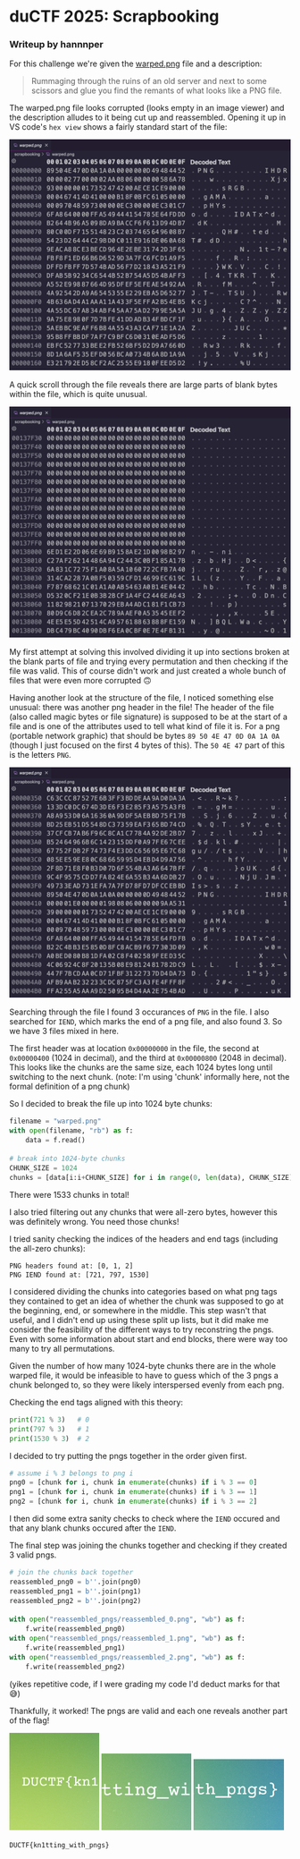 # duCTF 2025: Scrapbooking
### Writeup by hannnper

For this challenge we're given the [warped.png](warped.png) file and a description:

> Rummaging through the ruins of an old server and next to some scissors and glue you find the remants of what looks like a PNG file.

The warped.png file looks corrupted (looks empty in an image viewer) and the description alludes to it being cut up and reassembled. Opening it up in VS code's `hex view` shows a fairly standard start of the file:

<img src="scrapbooking-start-of-file.png" alt="Start of the warped file in hex view">

A quick scroll through the file reveals there are large parts of blank bytes within the file, which is quite unusual. 

<img src="scrapbooking-blank-part.png" alt="Blank part within the file">

My first attempt at solving this involved dividing it up into sections broken at the blank parts of file and trying every permutation and then checking if the file was valid. This of course didn't work and just created a whole bunch of files that were even more corrupted 🙃

Having another look at the structure of the file, I noticed something else unusual: there was another png header in the file! The header of the file (also called magic bytes or file signature) is supposed to be at the start of a file and is one of the attributes used to tell what kind of file it is. For a png (portable network graphic) that should be bytes `89 50 4E 47 0D 0A 1A 0A` (though I just focused on the first 4 bytes of this). The `50 4E 47` part of this is the letters `PNG`.

<img src="scrapbooking-another-header.png" alt="weird second png header">

Searching through the file I found 3 occurances of `PNG` in the file. I also searched for `IEND`, which marks the end of a png file, and also found 3. So we have 3 files mixed in here.

The first header was at location `0x00000000` in the file, the second at `0x00000400` (1024 in decimal), and the third at `0x00000800` (2048 in decimal). This looks like the chunks are the same size, each 1024 bytes long until switching to the next chunk. (note: I'm using 'chunk' informally here, not the formal definition of a png chunk)

So I decided to break the file up into 1024 byte chunks:
```python
filename = "warped.png"
with open(filename, "rb") as f:
    data = f.read()

# break into 1024-byte chunks
CHUNK_SIZE = 1024
chunks = [data[i:i+CHUNK_SIZE] for i in range(0, len(data), CHUNK_SIZE)]
```

There were 1533 chunks in total!

I also tried filtering out any chunks that were all-zero bytes, however this was definitely wrong. You need those chunks!

I tried sanity checking the indices of the headers and end tags (including the all-zero chunks):
```
PNG headers found at: [0, 1, 2]
PNG IEND found at: [721, 797, 1530]
```

I considered dividing the chunks into categories based on what png tags they contained to get an idea of whether the chunk was supposed to go at the beginning, end, or somewhere in the middle. This step wasn't that useful, and I didn't end up using these split up lists, but it did make me consider the feasibility of the different ways to try reconstring the pngs. Even with some information about start and end blocks, there were way too many to try all permutations.

Given the number of how many 1024-byte chunks there are in the whole warped file, it would be infeasible to have to guess which of the 3 pngs a chunk belonged to, so they were likely interspersed evenly from each png.

Checking the end tags aligned with this theory:

```python
print(721 % 3)   # 0
print(797 % 3)   # 1
print(1530 % 3)  # 2
```

I decided to try putting the pngs together in the order given first.

```python
# assume i % 3 belongs to png i
png0 = [chunk for i, chunk in enumerate(chunks) if i % 3 == 0]
png1 = [chunk for i, chunk in enumerate(chunks) if i % 3 == 1]
png2 = [chunk for i, chunk in enumerate(chunks) if i % 3 == 2]
```

I then did some extra sanity checks to check where the `IEND` occured and that any blank chunks occured after the `IEND`.

The final step was joining the chunks together and checking if they created 3 valid pngs.

```python
# join the chunks back together
reassembled_png0 = b''.join(png0)
reassembled_png1 = b''.join(png1)
reassembled_png2 = b''.join(png2)

with open("reassembled_pngs/reassembled_0.png", "wb") as f:
    f.write(reassembled_png0)
with open("reassembled_pngs/reassembled_1.png", "wb") as f:
    f.write(reassembled_png1)
with open("reassembled_pngs/reassembled_2.png", "wb") as f:
    f.write(reassembled_png2)
```

(yikes repetitive code, if I were grading my code I'd deduct marks for that 😅)

Thankfully, it worked! The pngs are valid and each one reveals another part of the flag!

<img src="./reassembled_pngs/reassembled_0.png" width="32%">
<img src="./reassembled_pngs/reassembled_1.png" width="32%">
<img src="./reassembled_pngs/reassembled_2.png" width="32%">

`DUCTF{kn1tting_with_pngs}`

